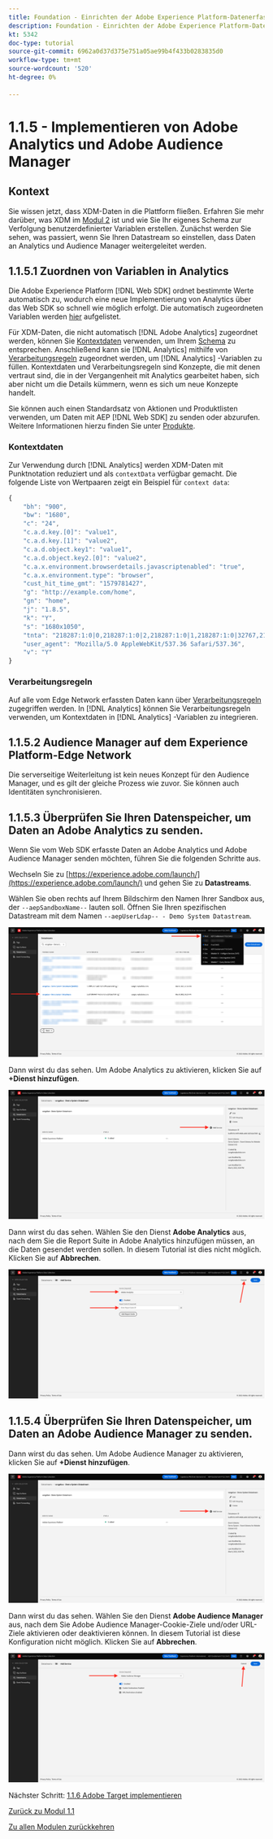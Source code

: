 ```yaml
---
title: Foundation - Einrichten der Adobe Experience Platform-Datenerfassung und der Web SDK-Erweiterung - Implementieren von Adobe Analytics und Adobe Audience Manager
description: Foundation - Einrichten der Adobe Experience Platform-Datenerfassung und der Web SDK-Erweiterung - Implementieren von Adobe Analytics und Adobe Audience Manager
kt: 5342
doc-type: tutorial
source-git-commit: 6962a0d37d375e751a05ae99b4f433b0283835d0
workflow-type: tm+mt
source-wordcount: '520'
ht-degree: 0%

---
```


# 1.1.5 - Implementieren von Adobe Analytics und Adobe Audience Manager

## Kontext

Sie wissen jetzt, dass XDM-Daten in die Plattform fließen. Erfahren Sie mehr darüber, was XDM im [Modul 2](./../module1.2/data-ingestion.md) ist und wie Sie Ihr eigenes Schema zur Verfolgung benutzerdefinierter Variablen erstellen. Zunächst werden Sie sehen, was passiert, wenn Sie Ihren Datastream so einstellen, dass Daten an Analytics und Audience Manager weitergeleitet werden.

## 1.1.5.1 Zuordnen von Variablen in Analytics

Die Adobe Experience Platform [!DNL Web SDK] ordnet bestimmte Werte automatisch zu, wodurch eine neue Implementierung von Analytics über das Web SDK so schnell wie möglich erfolgt. Die automatisch zugeordneten Variablen werden [hier](https://experienceleague.adobe.com/docs/experience-platform/edge/data-collection/adobe-analytics/automatically-mapped-vars.html#data-collection) aufgelistet.

Für XDM-Daten, die nicht automatisch [!DNL Adobe Analytics] zugeordnet werden, können Sie [Kontextdaten](https://experienceleague.adobe.com/docs/analytics/implementation/vars/page-vars/contextdata.html?lang=de) verwenden, um Ihrem [Schema](https://experienceleague.adobe.com/docs/experience-platform/xdm/schema/composition.html?lang=de) zu entsprechen. Anschließend kann sie [!DNL Analytics] mithilfe von [Verarbeitungsregeln](https://experienceleague.adobe.com/docs/analytics/admin/admin-tools/processing-rules/processing-rules-configuration/t-processing-rules.html) zugeordnet werden, um [!DNL Analytics] -Variablen zu füllen. Kontextdaten und Verarbeitungsregeln sind Konzepte, die mit denen vertraut sind, die in der Vergangenheit mit Analytics gearbeitet haben, sich aber nicht um die Details kümmern, wenn es sich um neue Konzepte handelt.

Sie können auch einen Standardsatz von Aktionen und Produktlisten verwenden, um Daten mit AEP [!DNL Web SDK] zu senden oder abzurufen. Weitere Informationen hierzu finden Sie unter [Produkte](https://experienceleague.adobe.com/docs/experience-platform/edge/data-collection/collect-commerce-data.html?lang=en#data-collection).

### Kontextdaten

Zur Verwendung durch [!DNL Analytics] werden XDM-Daten mit Punktnotation reduziert und als `contextData` verfügbar gemacht. Die folgende Liste von Wertpaaren zeigt ein Beispiel für `context data`:

```javascript
{
    "bh": "900",
    "bw": "1680",
    "c": "24",
    "c.a.d.key.[0]": "value1",
    "c.a.d.key.[1]": "value2",
    "c.a.d.object.key1": "value1",
    "c.a.d.object.key2.[0]": "value2",
    "c.a.x.environment.browserdetails.javascriptenabled": "true",
    "c.a.x.environment.type": "browser",
    "cust_hit_time_gmt": "1579781427",
    "g": "http://example.com/home",
    "gn": "home",
    "j": "1.8.5",
    "k": "Y",
    "s": "1680x1050",
    "tnta": "218287:1:0|0,218287:1:0|2,218287:1:0|1,218287:1:0|32767,218287:1:01,218287:1:0|0,218287:1:0|1,218287:1:0|0,218287:1:0|1",
    "user_agent": "Mozilla/5.0 AppleWebKit/537.36 Safari/537.36",
    "v": "Y"
}
```

### Verarbeitungsregeln

Auf alle vom Edge Network erfassten Daten kann über [Verarbeitungsregeln](https://experienceleague.adobe.com/docs/analytics/admin/admin-tools/processing-rules/processing-rules-configuration/t-processing-rules.html) zugegriffen werden. In [!DNL Analytics] können Sie Verarbeitungsregeln verwenden, um Kontextdaten in [!DNL Analytics] -Variablen zu integrieren.

## 1.1.5.2 Audience Manager auf dem Experience Platform-Edge Network

Die serverseitige Weiterleitung ist kein neues Konzept für den Audience Manager, und es gilt der gleiche Prozess wie zuvor. Sie können auch Identitäten synchronisieren.

## 1.1.5.3 Überprüfen Sie Ihren Datenspeicher, um Daten an Adobe Analytics zu senden.

Wenn Sie vom Web SDK erfasste Daten an Adobe Analytics und Adobe Audience Manager senden möchten, führen Sie die folgenden Schritte aus.

Wechseln Sie zu [https://experience.adobe.com/launch/](https://experience.adobe.com/launch/) und gehen Sie zu **Datastreams**.

Wählen Sie oben rechts auf Ihrem Bildschirm den Namen Ihrer Sandbox aus, der `--aepSandboxName--` lauten soll. Öffnen Sie Ihren spezifischen Datastream mit dem Namen `--aepUserLdap-- - Demo System Datastream`.

![Klicken Sie auf das Symbol Edge-Konfiguration im linken Navigationsbereich](./images/edgeconfig1b.png)

Dann wirst du das sehen. Um Adobe Analytics zu aktivieren, klicken Sie auf **+Dienst hinzufügen**.

![AEP-Debugger](./images/aa2.png)

Dann wirst du das sehen. Wählen Sie den Dienst **Adobe Analytics** aus, nach dem Sie die Report Suite in Adobe Analytics hinzufügen müssen, an die Daten gesendet werden sollen. In diesem Tutorial ist dies nicht möglich. Klicken Sie auf **Abbrechen**.

![AEP-Debugger](./images/aa3.png)

## 1.1.5.4 Überprüfen Sie Ihren Datenspeicher, um Daten an Adobe Audience Manager zu senden.

Dann wirst du das sehen. Um Adobe Audience Manager zu aktivieren, klicken Sie auf **+Dienst hinzufügen**.

![AEP-Debugger](./images/aa2.png)

Dann wirst du das sehen. Wählen Sie den Dienst **Adobe Audience Manager** aus, nach dem Sie Adobe Audience Manager-Cookie-Ziele und/oder URL-Ziele aktivieren oder deaktivieren können. In diesem Tutorial ist diese Konfiguration nicht möglich. Klicken Sie auf **Abbrechen**.

![AEP-Debugger](./images/aam1.png)

Nächster Schritt: [1.1.6 Adobe Target implementieren](./ex6.md)

[Zurück zu Modul 1.1](./data-ingestion-launch-web-sdk.md)

[Zu allen Modulen zurückkehren](./../../../overview.md)

